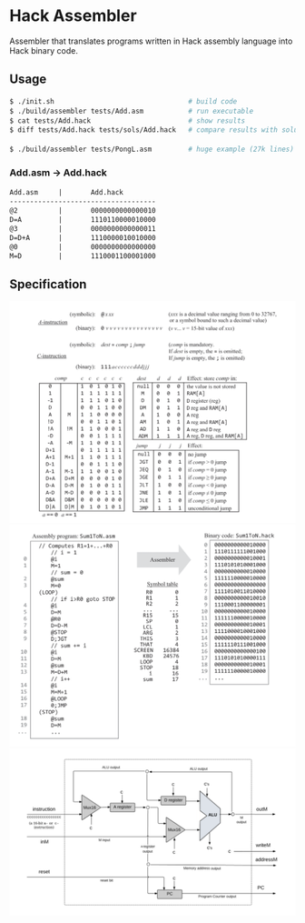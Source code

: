 # Hack Assembler

Assembler that translates programs written in Hack assembly language into Hack binary code.

## Usage
```bash
$ ./init.sh                                 # build code
$ ./build/assembler tests/Add.asm           # run executable
$ cat tests/Add.hack                        # show results
$ diff tests/Add.hack tests/sols/Add.hack   # compare results with solutions from book

$ ./build/assembler tests/PongL.asm         # huge example (27k lines)
```

### Add.asm -> Add.hack
```
Add.asm     |       Add.hack
------------------------------------
@2          |       0000000000000010
D=A         |       1110110000010000
@3          |       0000000000000011 
D=D+A       |       1110000010010000
@0          |       0000000000000000
M=D         |       1110001100001000
```

## Specification
![Hack Specification](images/spec.png)
![Example](images/example.png)
![Architecture](images/architecture.png)
